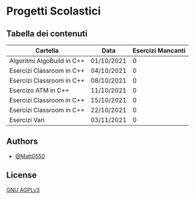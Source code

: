 # Progetti Scolastici
## Tabella dei contenuti

| Cartella                      | Data             | Esercizi Mancanti |
| ----------------------------- | ---------------- | ----------------- |
| Algoritmi AlgoBuild in C++    | 01/10/2021       | 0                 |
| Esercizi Classroom in C++     | 04/10/2021       | 0                 |
| Esercizi Classroom in C++     | 08/10/2021       | 0                 |
| Esercizo ATM in C++           | 11/10/2021       | 0                 |
| Esercizi Classroom in C++     | 15/10/2021       | 0                 |
| Esercizi Classroom in C++     | 22/10/2021       | 0                 |
| Esercizi Vari                 | 03/11/2021       | 0                 |


## Authors

- [@Matt0550](https://www.github.com/Matt0550)

  
## License

[GNU AGPLv3](https://choosealicense.com/licenses/agpl-3.0/)

  
